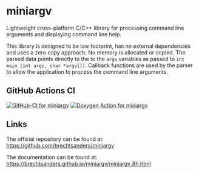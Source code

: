 # miniargv

Lightweight cross-platform C/C++ library for processing command line arguments and displaying command line help.

This library is designed to be low footprint, has no external dependencies and uses a zero copy approach.
No memory is allocated or copied.
The parsed data points directly to the to the `argv` variables as passed to `int main (int argc, char *argv[])`.
Callback functions are used by the parser to allow the application to process the command line arguments.

## GitHub Actions CI
[![GitHub-CI for miniargv](https://github.com/brechtsanders/miniargv/workflows/GitHub-CI%20for%20miniargv/badge.svg)](https://github.com/brechtsanders/miniargv/actions)
[![Doxygen Action for miniargv](https://github.com/brechtsanders/miniargv/actions/workflows/miniargv-doxygen.yml/badge.svg)](https://github.com/brechtsanders/miniargv/actions/workflows/miniargv-doxygen.yml)

## Links
The official repository can be found at: https://github.com/brechtsanders/miniargv

The documentation can be found at: https://brechtsanders.github.io/miniargv/miniargv_8h.html
